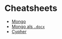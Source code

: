 # Cheatsheets

* [Mongo](/cheatsheet.mongo.md)
* [Mongo als `.docx`](https://github.com/larrrssss/uni/raw/master/cheatsheet.mongo.md)
* [Cypher](/cheatsheet.cypher)

